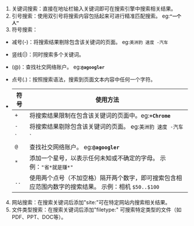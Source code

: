 1. 关键词搜索：直接在地址栏输入关键词即可在搜索引擎中搜索相关结果。
2. 引号搜索：使用双引号将搜索内容包括起来可进行精准匹配搜索。 eg:**`"一个人"`**
3. 符号搜索：

- 减号(-)：将搜索结果剔除包含该关键词的页面。   eg:`美洲豹 速度 -汽车`

- 竖线(|)：同时搜索多个关键词。

- (@)：查找社交网络账户。 eg:**`@agoogler`**

- 点号(.)：按照搜索语法，搜索到页面文本内容中任何一个字符。

- | 符号 | 使用方法                                                     |
  | ---- | ------------------------------------------------------------ |
  | `+`  | 将搜索结果限制在包含该关键词的页面中。eg:**`+Chrome`**       |
  | `-`  | 将搜索结果剔除包含该关键词的页面。   eg:`美洲豹 速度 -汽车`  |
  | `|`  | 同时搜索多个关键词                                           |
  | `@`  | 查找社交网络账户。 eg:**`@agoogler`**                        |
  | `*`  | 添加一个星号，以表示任何未知或不确定的字母。 示例：`"省*就是赚*"` |
  | `..` | 使用两个点号（不加空格）隔开两个数字，即可搜索包含相应范围内数字的搜索结果。 示例：相机 `$50..$100` |

4. 网站搜索：在搜索关键词后添加"site:"可在特定网站内搜索相关结果。
5. 文件类型搜索：在搜索关键词后添加"filetype:" 可搜索特定类型的文件（如PDF、PPT、DOC等）。
